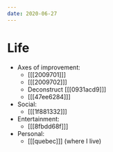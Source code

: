 ```yaml
---
date: 2020-06-27
---
```


# Life

* Axes of improvement:
  * [[[2009701]]]
  * [[[2009702]]]
  * Deconstruct [[[0931acd9]]]
  * [[[47ee6284]]]
* Social:
  * [[[1f881332]]]
* Entertainment:
  * [[[8fbdd68f]]]
* Personal:
  * [[[quebec]]] (where I live)
